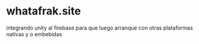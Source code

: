 # whatafrak.site
integrando unity al firebase para que luego arranque con otras plataformas nativas y o embebidas
